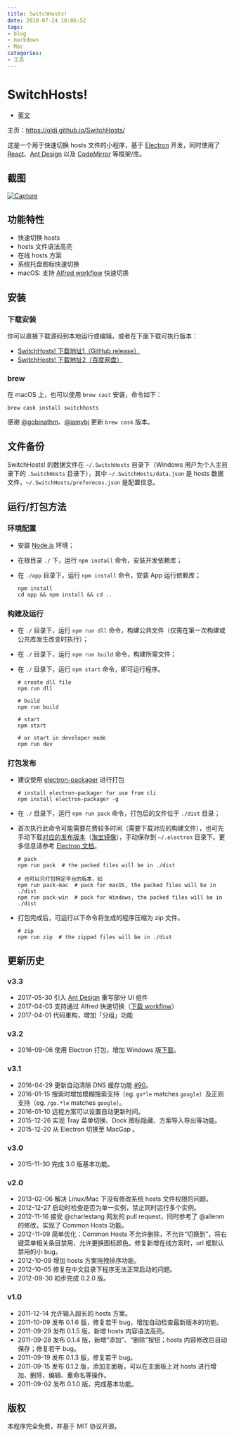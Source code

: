 ```yaml
---
title: SwitchHosts!
date: 2018-07-24 18:06:52
tags:
- blog
- markdown
- Mac
categories:
- 工具
---
```


# SwitchHosts!

- [英文](https://github.com/oldj/SwitchHosts/blob/master/README.md)

主页：<https://oldj.github.io/SwitchHosts/>

这是一个用于快速切换 hosts 文件的小程序，基于 [Electron](http://electron.atom.io/) 开发，同时使用了 [React](https://facebook.github.io/react/)、[Ant Design](https://ant.design/) 以及 [CodeMirror](http://codemirror.net/) 等框架/库。

## 截图

[![Capture](https://raw.githubusercontent.com/oldj/SwitchHosts/master/assets/capture.png)](https://raw.githubusercontent.com/oldj/SwitchHosts/master/assets/capture.png)

<!--more-->

## 功能特性

- 快速切换 hosts
- hosts 文件语法高亮
- 在线 hosts 方案
- 系统托盘图标快速切换
- macOS: 支持 [Alfred workflow](http://www.packal.org/workflow/switchhosts) 快速切换

## 安装

### 下载安装

你可以直接下载源码到本地运行或编辑，或者在下面下载可执行版本：

- [SwitchHosts! 下载地址1（GitHub release）](https://github.com/oldj/SwitchHosts/releases)
- [SwitchHosts! 下载地址2（百度网盘）](http://pan.baidu.com/share/link?shareid=150951&uk=3607385901)

### brew

在 macOS 上，也可以使用 `brew cast` 安装，命令如下：

```
brew cask install switchhosts
```

感谢 [@gobinathm](https://github.com/gobinathm)、[@iamybj](https://github.com/iamybj) 更新 `brew cask` 版本。

## 文件备份

SwitchHosts! 的数据文件在 `~/.SwitchHosts` 目录下（Windows 用户为个人主目录下的 `.SwitchHosts` 目录下），其中 `~/.SwitchHosts/data.json` 是 hosts 数据文件，`~/.SwitchHosts/prefereces.json` 是配置信息。

## 运行/打包方法

### 环境配置

- 安装 [Node.js](https://nodejs.org/) 环境；

- 在根目录 `./` 下，运行 `npm install` 命令，安装开发依赖库；

- 在 `./app` 目录下，运行 `npm install` 命令，安装 App 运行依赖库；

  ```
  npm install
  cd app && npm install && cd ..
  ```

### 构建及运行

- 在 `./` 目录下，运行 `npm run dll` 命令，构建公共文件（仅需在第一次构建或公共库发生改变时执行）；

- 在 `./` 目录下，运行 `npm run build` 命令，构建所需文件；

- 在 `./` 目录下，运行 `npm start` 命令，即可运行程序。

  ```
  # create dll file
  npm run dll
  
  # build
  npm run build
  
  # start
  npm start
  
  # or start in developer mode
  npm run dev
  ```

### 打包发布

- 建议使用 [electron-packager](https://github.com/electron-userland/electron-packager) 进行打包

  ```
  # install electron-packager for use from cli
  npm install electron-packager -g
  ```

- 在 `./` 目录下，运行 `npm run pack` 命令，打包后的文件位于 `./dist` 目录；

- 首次执行此命令可能需要花费较多时间（需要下载对应的构建文件），也可先手动下载[对应的发布版本](https://github.com/electron/electron/releases)（[淘宝镜像](https://npm.taobao.org/mirrors/electron/)），手动保存到 `~/.electron` 目录下。更多信息请参考 [Electron 文档](http://electron.atom.io/docs/)。

  ```
  # pack
  npm run pack  # the packed files will be in ./dist
  
  # 也可以只打包特定平台的版本，如
  npm run pack-mac  # pack for macOS, the packed files will be in ./dist
  npm run pack-win  # pack for Windows, the packed files will be in ./dist
  ```

- 打包完成后，可运行以下命令将生成的程序压缩为 zip 文件。

  ```
  # zip
  npm run zip  # the zipped files will be in ./dist
  ```

## 更新历史

### v3.3

- 2017-05-30 引入 [Ant Design](https://ant.design/) 重写部分 UI 组件
- 2017-04-03 支持通过 Alfred 快速切换（[下载 workflow](http://www.packal.org/workflow/switchhosts)）
- 2017-04-01 代码重构，增加「分组」功能

### v3.2

- 2016-09-06 使用 Electron 打包，增加 Windows 版[下载](https://github.com/oldj/SwitchHosts/releases)。

### v3.1

- 2016-04-29 更新自动清除 DNS 缓存功能 [#90](https://github.com/oldj/SwitchHosts/issues/90)。
- 2016-01-15 搜索时增加模糊搜索支持（eg. `go*le` matches `google`）及正则支持（eg. `/go.*le` matches `google`）。
- 2016-01-10 远程方案可以设置自动更新时间。
- 2015-12-26 实现 Tray 菜单切换、Dock 图标隐藏、方案导入导出等功能。
- 2015-12-20 从 Electron 切换至 MacGap 。

### v3.0

- 2015-11-30 完成 3.0 版基本功能。

### v2.0

- 2013-02-06 解决 Linux/Mac 下没有修改系统 hosts 文件权限的问题。
- 2012-12-27 启动时检查是否为单一实例，禁止同时运行多个实例。
- 2012-11-16 接受 @charlestang 网友的 pull request，同时参考了 @allenm 的修改，实现了 Common Hosts 功能。
- 2012-11-09 简单优化：Common Hosts 不允许删除，不允许“切换到”，将右键菜单相关条目禁用，允许更换图标颜色。修复新增在线方案时，url 框默认禁用的小 bug。
- 2012-10-09 增加 hosts 方案拖拽排序功能。
- 2012-10-05 修复在中文目录下程序无法正常启动的问题。
- 2012-09-30 初步完成 0.2.0 版。

### v1.0

- 2011-12-14 允许输入超长的 hosts 方案。
- 2011-10-09 发布 0.1.6 版，修复若干 bug，增加自动检查最新版本的功能。
- 2011-09-29 发布 0.1.5 版，新增 hosts 内容语法高亮。
- 2011-09-28 发布 0.1.4 版，新增“添加”、“删除”按钮；hosts 内容修改后自动保存；修复若干 bug。
- 2011-09-19 发布 0.1.3 版，修复若干 bug。
- 2011-09-15 发布 0.1.2 版，添加主面板，可以在主面板上对 hosts 进行增加、删除、编辑、重命名等操作。
- 2011-09-02 发布 0.1.0 版，完成基本功能。

## 版权

本程序完全免费，并基于 MIT 协议开源。